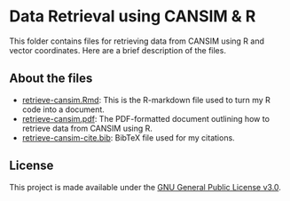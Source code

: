 # Data Retrieval using CANSIM & R
This folder contains files for retrieving data from CANSIM using R and vector coordinates. Here are a brief description of the files.

## About the files
- [retrieve-cansim.Rmd](retrieve-cansim.Rmd): This is the R-markdown file used to turn my R code into a document.
- [retrieve-cansim.pdf](retrieve-cansim.pdf): The PDF-formatted document outlining how to retrieve data from CANSIM using R.
- [retrieve-cansim-cite.bib](retrieve-cansim-cite.bib): BibTeX file used for my citations.

## License
This project is made available under the [GNU General Public License v3.0](https://www.gnu.org/licenses/gpl-3.0.en.html).
